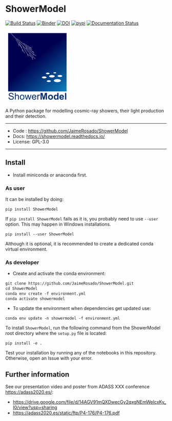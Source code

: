 # ShowerModel

[![Build Status](https://github.com/JaimeRosado/ShowerModel/workflows/CI/badge.svg?branch=master)](https://github.com/JaimeRosado/ShowerModel/actions?query=workflow%3ACI+branch%3Amaster)
[![Binder](https://mybinder.org/badge_logo.svg)](https://mybinder.org/v2/gh/JaimeRosado/ShowerModel/master?filepath=notebooks)
[![DOI](https://zenodo.org/badge/DOI/10.5281/zenodo.6773258.svg)](https://doi.org/10.5281/zenodo.6773258)
[![pypi](https://img.shields.io/pypi/v/ShowerModel.svg)](https://pypi.org/project/ShowerModel)
[![Documentation Status](https://readthedocs.org/projects/showermodel/badge/?version=latest)](https://showermodel.readthedocs.io/en/latest/?badge=latest)

![ShowerModel logo](logo_showermodel.png)

A Python package for modelling cosmic-ray showers, their light production and their detection.

--------
* Code : https://github.com/JaimeRosado/ShowerModel
* Docs: https://showermodel.readthedocs.io/
* License: GPL-3.0
--------

## Install

* Install miniconda or anaconda first.

### As user
It can be installed by doing:
```
pip install ShowerModel
```
If `pip install ShowerModel` fails as it is, you probably need to use `--user` option. 
This may happen in Windows installations.
```
pip install --user ShowerModel
```

Although it is optional, it is recommended to create a dedicated conda virtual environment.

### As developer

* Create and activate the conda environment:
```
git clone https://github.com/JaimeRosado/ShowerModel.git
cd ShowerModel
conda env create -f environment.yml
conda activate showermodel
```

* To update the environment when dependencies get updated use:
```
conda env update -n showermodel -f environment.yml
```

To install `ShowerModel`, run the following command from the ShowerModel root directory
where the `setup.py` file is located:
```
pip install -e .
```

Test your installation by running any of the notebooks in this repository.
Otherwise, open an Issue with your error.


## Further information
See our presentation video and poster from ADASS XXX conference https://adass2020.es/:
* https://drive.google.com/file/d/14AGV91mQXDwecGy2qxgNEmWeIcxKy_I0/view?usp=sharing
* https://adass2020.es/static/ftp/P4-176/P4-176.pdf
